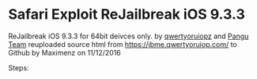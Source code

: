 # Safari Exploit ReJailbreak iOS 9.3.3
ReJailbreak iOS 9.3.3 for 64bit deivces only.
by <a href="https://twitter.com/qwertyoruiopz">qwertyoruiopz</a> and <a href="http://pangu.io">Pangu Team</a>
reuploaded source html from https://jbme.qwertyoruiop.com/ to Github by Maximenz on 11/12/2016

Steps: 
